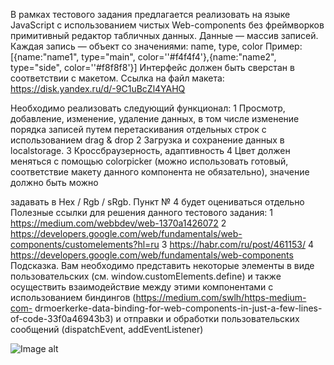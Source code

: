 В рамках тестового задания предлагается реализовать на языке JavaScript с использованием
чистых Web-components без фреймворков примитивный редактор табличных данных.
Данные — массив записей. Каждая запись — объект со значениями: name, type, color
Пример:
[{name:"name1", type="main", color=''#f4f4f4'},{name:"name2", type="side", color=''#f8f8f8'}]
Интерфейс должен быть сверстан в соответствии с макетом. Ссылка на файл макета:
https://disk.yandex.ru/d/-9C1uBcZl4YAHQ



Необходимо реализовать следующий функционал:
1 Просмотр, добавление, изменение, удаление данных, в том числе изменение порядка
записей путем перетаскивания отдельных строк с использованием drag & drop
2 Загрузка и сохранение данных в localstorage.
3 Кроссбраузерность, адаптивность
4 Цвет должен меняться с помощью colorpicker (можно использовать готовый,
соответствие макету данного компонента не обязательно), значение должно быть можно


задавать в Hex / Rgb / sRgb.
Пункт № 4 будет оцениваться отдельно
Полезные ссылки для решения данного тестового задания:
1 https://medium.com/webbdev/web-1370a1426072
2 https://developers.google.com/web/fundamentals/web-components/customelements?hl=ru
3 https://habr.com/ru/post/461153/
4 https://developers.google.com/web/fundamentals/web-components
Подсказка.
Вам необходимо представить некоторые элементы в виде пользовательских (см.
window.customElements.define) и также осуществить взаимодействие между этими
компонентами с использованием биндингов (https://medium.com/swlh/https-medium-com-
drmoerkerke-data-binding-for-web-components-in-just-a-few-lines-of-code-33f0a46943b3) и
отправки и обработки пользовательских сообщений (dispatchEvent, addEventListener)

![Image alt](https://github.com/AlexandrKarpovich/triumph_Blend4Web-test/img/demo.jpg)